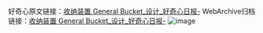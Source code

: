 好奇心原文链接：[收纳装置 General Bucket_设计_好奇心日报-](https://www.qdaily.com/articles/5453.html)
WebArchive归档链接：[收纳装置 General Bucket_设计_好奇心日报-](http://web.archive.org/web/20190623164808/https://www.qdaily.com/articles/5453.html)
![image](http://ww3.sinaimg.cn/large/007d5XDply1g3whaoz55hj30u043xajb)